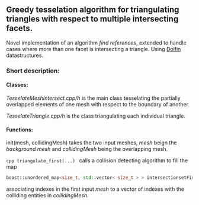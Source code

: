 ## Greedy tesselation algorithm for triangulating triangles with respect to multiple intersecting facets.

Novel implementation of an algorithm _find references_, extended to handle 
cases where more than one facet is intersecting a triangle. Using [Dolfin](https://bitbucket.org/fenics-project/dolfin) datastructures.

### Short description:

#### Classes:
_TesselateMeshIntersect.cpp/h_ is the main class tesselating the partially overlapped elements of one mesh with respect to the boundary of another.

_TesselateTriangle.cpp/h_ is the class triangulating each individual triangle.

#### Functions:

init(mesh, collidingMesh) takes the two input meshes, _mesh_ beign the _background mesh_ and _collidingMesh_ being the overlapping mesh.

```cpp triangulate_first(...) ``` calls a collision detecting algorithm to fill the map
```cpp
boost::unordered_map<size_t, std::vector< size_t > > intersectionsetFirstMesh
```
associating indexes in the first input _mesh_ to a vector of indexes with the colliding entities in _collidingMesh_.


